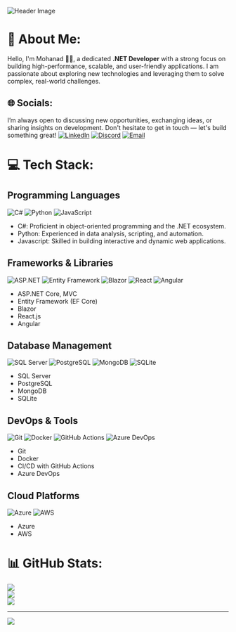 ![Header Image](https://via.placeholder.com/1000x300.png?text=Welcome+to+My+Portfolio)

# 💫 About Me:
Hello, I'm Mohanad 🙋‍♂️, a dedicated **.NET Developer** with a strong focus on building high-performance, scalable, and user-friendly applications. I am passionate about exploring new technologies and leveraging them to solve complex, real-world challenges.

## 🌐 Socials:
I’m always open to discussing new opportunities, exchanging ideas, or sharing insights on development. Don't hesitate to get in touch — let's build something great!
[![LinkedIn](https://img.shields.io/badge/LinkedIn-%230077B5.svg?logo=linkedin&logoColor=white)](https://linkedin.com/in/al-daghestani) 
[![Discord](https://img.shields.io/badge/Discord-%237289DA.svg?logo=discord&logoColor=white)](https://discord.gg/mohald_3) 
[![Email](https://img.shields.io/badge/Email-D14836?logo=gmail&logoColor=white&style=flat-square)](mailto:mohanad.aldaghestani@gmail.com)

# 💻 Tech Stack:
## Programming Languages
![C#](https://img.shields.io/badge/-C%23-239120?logo=csharp&logoColor=white&style=flat-square) ![Python](https://img.shields.io/badge/-Python-3776AB?logo=python&logoColor=white&style=flat-square) ![JavaScript](https://img.shields.io/badge/-JavaScript-F7DF1E?logo=javascript&logoColor=black&style=flat-square)
- C#: Proficient in object-oriented programming and the .NET ecosystem.
- Python: Experienced in data analysis, scripting, and automation.
- Javascript: Skilled in building interactive and dynamic web applications.

## Frameworks & Libraries
![ASP.NET](https://img.shields.io/badge/-ASP.NET%20Core-5C2D91?logo=aspdotnet&logoColor=white&style=flat-square) ![Entity Framework](https://img.shields.io/badge/-Entity%20Framework-7A8B8B?logo=entity-framework&logoColor=white&style=flat-square) ![Blazor](https://img.shields.io/badge/-Blazor-4E5B5B?logo=blazor&logoColor=white&style=flat-square) ![React](https://img.shields.io/badge/-React.js-61DAFB?logo=react&logoColor=black&style=flat-square) ![Angular](https://img.shields.io/badge/-Angular-DD0031?logo=angular&logoColor=white&style=flat-square)
- ASP.NET Core, MVC  
- Entity Framework (EF Core)  
- Blazor  
- React.js  
- Angular  

## Database Management
![SQL Server](https://img.shields.io/badge/-SQL%20Server-CC2927?logo=microsoft-sql-server&logoColor=white&style=flat-square) ![PostgreSQL](https://img.shields.io/badge/-PostgreSQL-336791?logo=postgresql&logoColor=white&style=flat-square) ![MongoDB](https://img.shields.io/badge/-MongoDB-47A248?logo=mongodb&logoColor=white&style=flat-square) ![SQLite](https://img.shields.io/badge/-SQLite-003B57?logo=sqlite&logoColor=white&style=flat-square)
- SQL Server  
- PostgreSQL  
- MongoDB  
- SQLite  

## DevOps & Tools
![Git](https://img.shields.io/badge/-Git-F05032?logo=git&logoColor=white&style=flat-square) ![Docker](https://img.shields.io/badge/-Docker-2496ED?logo=docker&logoColor=white&style=flat-square) ![GitHub Actions](https://img.shields.io/badge/-CI%2FCD%20with%20GitHub%20Actions-2088FF?logo=github-actions&logoColor=white&style=flat-square) ![Azure DevOps](https://img.shields.io/badge/-Azure%20DevOps-0078D4?logo=azuredevops&logoColor=white&style=flat-square)
- Git  
- Docker  
- CI/CD with GitHub Actions  
- Azure DevOps  

## Cloud Platforms
![Azure](https://img.shields.io/badge/-Azure-0078D4?logo=microsoftazure&logoColor=white&style=flat-square) ![AWS](https://img.shields.io/badge/-AWS-232F3E?logo=amazonaws&logoColor=white&style=flat-square)
- Azure  
- AWS  


# 📊 GitHub Stats:
![](https://github-readme-stats.vercel.app/api?username=mohald-3&theme=dark&hide_border=false&include_all_commits=false&count_private=false)<br/>
![](https://github-readme-streak-stats.herokuapp.com/?user=mohald-3&theme=dark&hide_border=false)<br/>
![](https://github-readme-stats.vercel.app/api/top-langs/?username=mohald-3&theme=dark&hide_border=false&include_all_commits=false&count_private=false&layout=compact)

---
[![](https://visitcount.itsvg.in/api?id=mohald-3&icon=0&color=9)](https://visitcount.itsvg.in)

<!-- Proudly created with GPRM ( https://gprm.itsvg.in ) -->
